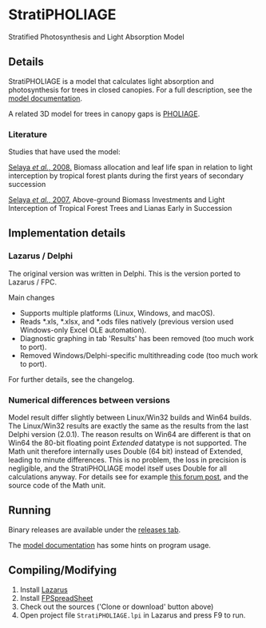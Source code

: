 # StratiPHOLIAGE
Stratified Photosynthesis and Light Absorption Model

## Details

StratiPHOLIAGE is a model that calculates light absorption and photosynthesis for trees in closed canopies.
For a full description, see the [model documentation](doc/StratiPHOLIAGE_model.pdf).

A related 3D model for trees in canopy gaps is [PHOLIAGE](https://github.com/rjoomen/PHOLIAGE).

### Literature

Studies that have used the model:

[Selaya _et al._, 2008.](https://www.researchgate.net/publication/227984851_Biomass_allocation_and_leaf_life_span_in_relation_to_light_interception_by_tropical_forest_plants_during_the_first_years_of_secondary_succession) Biomass allocation and leaf life span in relation to light interception by tropical forest plants during the first years of secondary succession

[Selaya _et al._, 2007.](https://www.researchgate.net/publication/6589975_Above-ground_Biomass_Investments_and_Light_Interception_of_Tropical_Forest_Trees_and_Lianas_Early_in_Succession) Above-ground Biomass Investments and Light Interception of Tropical Forest Trees and Lianas Early in Succession

## Implementation details

### Lazarus / Delphi

The original version was written in Delphi. This is the version ported to Lazarus / FPC.

Main changes
- Supports multiple platforms (Linux, Windows, and macOS).
- Reads *.xls, *.xlsx, and *.ods files natively (previous version used Windows-only Excel OLE automation).
- Diagnostic graphing in tab 'Results' has been removed (too much work to port).
- Removed Windows/Delphi-specific multithreading code (too much work to port).

For further details, see the changelog.

### Numerical differences between versions

Model result differ slightly between Linux/Win32 builds and Win64 builds. The Linux/Win32 results are exactly the same as the results from the last Delphi version (2.0.1). The reason results on Win64 are different is that on Win64 the 80-bit floating point _Extended_ datatype is not supported. The Math unit therefore internally uses Double (64 bit) instead of Extended, leading to minute differences. This is no problem, the loss in precision is negligible, and the StratiPHOLIAGE model itself uses Double for all calculations anyway. For details see for example [this forum post](http://forum.lazarus.freepascal.org/index.php?topic=29678.0), and the source code of the Math unit.

## Running

Binary releases are available under the [releases tab](https://github.com/rjoomen/StratiPHOLIAGE/releases).

The [model documentation](doc/StratiPHOLIAGE_model.pdf) has some hints on program usage.

## Compiling/Modifying

1. Install [Lazarus](https://www.lazarus-ide.org/)
2. Install [FPSpreadSheet](http://wiki.freepascal.org/FPSpreadsheet)
3. Check out the sources ('Clone or download' button above)
4. Open project file `StratiPHOLIAGE.lpi` in Lazarus and press F9 to run.

